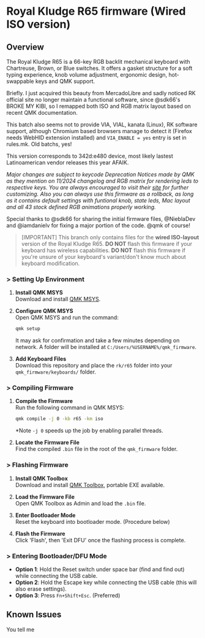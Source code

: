 # Royal Kludge R65 firmware (Wired ISO version)

## Overview

The Royal Kludge R65 is a 66-key RGB backlit mechanical keyboard with Chartreuse, Brown, or Blue switches. It offers a gasket structure for a soft typing experience, knob volume adjustment, ergonomic design, hot-swappable keys and QMK support.

Briefly.
I just acquired this beauty from MercadoLibre and sadly noticed RK official site no longer maintain a functional software, since @sdk66's BROKE MY KIBI, so I remapped both ISO and RGB matrix layout based on recent QMK documentation. 

This batch also seems not to provide VIA, VIAL, kanata (Linux), RK software support, although Chromium based browsers manage to detect it (Firefox needs WebHID extension installed) and ```VIA_ENABLE = yes``` entry is set in rules.mk. Old batchs, yes!

This version corresponds to 342d:e480 device, most likely lastest Latinoamerican vendor releases this year AFAIK.

*Major changes are subject to keycode Deprecation Notices made by QMK as they mention on 11/2024 changelog and RGB matrix for rendering leds to respective keys. You are always encouraged to visit their [site](https://docs.qmk.fm/) for further customizing. Also you can always use this firmware as a rollback, as long as it contains default settings with funtional knob, state leds, Mac layout and all 43 stock defined RGB animations properly working.*

Special thanks to @sdk66 for sharing the initial firmware files, @NieblaDev and @iamdanielv for fixing a major portion of the code. @qmk of course!

> [IMPORTANT] 
> This branch only contains files for the **wired ISO-layout** version of the Royal Kludge R65.
> **DO NOT** flash this firmware if your keyboard has wireless capabilities.
> **DO NOT** flash this firmware if you're unsure of your keyboard's variant/don't know much about keyboard modification.

### > Setting Up Environment

1. **Install QMK MSYS**  
   Download and install [QMK MSYS](https://msys.qmk.fm).

2. **Configure QMK MSYS**  
   Open QMK MSYS and run the command:  
   ```bash
   qmk setup
   ```
   It may ask for confirmation and take a few minutes depending on network.
   A folder will be installed at `C:/Users/%USERNAME%/qmk_firmware`.

3. **Add Keyboard Files**  
   Download this repository and place the `rk/r65` folder into your `qmk_firmware/keyboards/` folder.

### > Compiling Firmware

1. **Compile the Firmware**  
   Run the following command in QMK MSYS:  
   ```bash
   qmk compile -j 0 -kb r65 -km iso
   ```
   *Note ```-j 0``` speeds up the job by enabling parallel threads.
   
2. **Locate the Firmware File**  
   Find the compiled `.bin` file in the root of the `qmk_firmware` folder.

### > Flashing Firmware

1. **Install QMK Toolbox**  
   Download and install [QMK Toolbox](https://github.com/qmk/qmk_toolbox/releases), portable EXE available.

2. **Load the Firmware File**  
   Open QMK Toolbox as Admin and load the `.bin` file.

3. **Enter Bootloader Mode**  
   Reset the keyboard into bootloader mode. (Procedure below)

4. **Flash the Firmware**  
   Click 'Flash', then 'Exit DFU' once the flashing process is complete.

### > Entering Bootloader/DFU Mode

- **Option 1**: Hold the Reset switch under space bar (find and find out) while connecting the USB cable.
- **Option 2**: Hold the Escape key while connecting the USB cable (this will also erase settings).
- **Option 3**: Press `Fn+Shift+Esc`. (Preferred)

## Known Issues

You tell me
